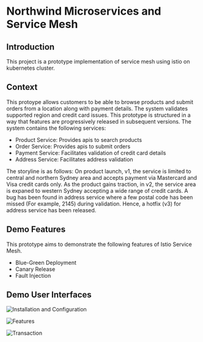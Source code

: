 # Northwind Microservices and Service Mesh

## Introduction
This project is a prototype implementation of service mesh using istio on kubernetes cluster.

## Context
This protoype allows customers to be able to browse products and submit orders from a location along with payment details. The system validates supported region and credit card issues. This prototype is structured in a way that features are progressively released in subsequent versions. The system contains the following services:
* Product Service: Provides apis to search products
* Order Service: Provides apis to submit orders
* Payment Service: Facilitates validation of credit card details
* Address Service: Facilitates address validation

The storyline is as follows: On product launch, v1, the service is limited to central and northern Sydney area and accepts payment via Mastercard and Visa credit cards only. As the product gains traction, in v2, the service area is expaned to western Sydney accepting a wide range of credit cards. A bug has been found in address service where a few postal code has been missed (For example, 2145) during validation. Hence, a hotfix (v3) for address service has been released.

## Demo Features
This prototype aims to demonstrate the following features of Istio Service Mesh.
* Blue-Green Deployment
* Canary Release
* Fault Injection

## Demo User Interfaces

![Installation and Configuration](https://raw.githubusercontent.com/parameshg/northwind-mesh/master/Images/dashboard.png "Installation and Configuration")

![Features](https://raw.githubusercontent.com/parameshg/northwind-mesh/master/Images/features.png "Features")

![Transaction](https://raw.githubusercontent.com/parameshg/northwind-mesh/master/Images/transaction.png "Transaction")